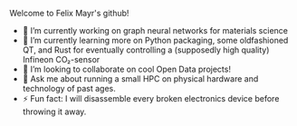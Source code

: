 Welcome to Felix Mayr's github!

- 🔭 I’m currently working on graph neural networks for materials science
- 🌱 I’m currently learning more on Python packaging, some oldfashioned QT, and Rust for eventually controlling a (supposedly high quality) Infineon CO₂-sensor
- 👯 I’m looking to collaborate on cool Open Data projects!
- 💬 Ask me about running a small HPC on physical hardware and technology of past ages.
- ⚡ Fun fact: I will disassemble every broken electronics device before throwing it away.

<!--
**flxmr/flxmr** is a ✨ _special_ ✨ repository because its `README.md` (this file) appears on your GitHub profile.

Here are some ideas to get you started:

- 🔭 I’m currently working on ...
- 🌱 I’m currently learning ...
- 👯 I’m looking to collaborate on ...
- 🤔 I’m looking for help with ...
- 💬 Ask me about ...
- 📫 How to reach me: ...
- 😄 Pronouns: ...
- ⚡ Fun fact: ...
-->
